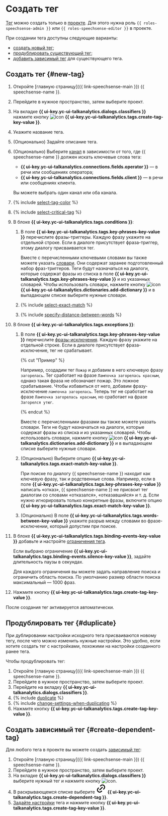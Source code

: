 # Создать тег

[Тег](../../../concepts/tags.md) можно создать только в [проекте](../../../concepts/resources-hierarchy.md#project). Для этого нужна роль `{{ roles-speechsense-admin }}` или `{{ roles-speechsense-editor }}` в проекте.

При создании тега доступны следующие варианты:

* [создать новый тег](#new-tag);
* [продублировать существующий тег](#duplicate);
* [добавить зависимый тег](#create-dependent-tag) для существующего тега.

## Создать тег {#new-tag}

1. Откройте [главную страницу]({{ link-speechsense-main }}) {{ speechsense-name }}.
1. Перейдите в нужное пространство, затем выберите проект.
1. На вкладке **{{ ui-key.yc-ui-talkanalytics.dialogs.classifiers }}** нажмите кнопку ![icon](../../../../_assets/console-icons/tag.svg) **{{ ui-key.yc-ui-talkanalytics.tags.create-tag-key-value }}**.
1. Укажите название тега.
1. (Опционально) Задайте описание тега.
1. (Опционально) Выберите [канал](../../../concepts/tags.md#attach) в зависимости от того, где {{ speechsense-name }} должен искать ключевые слова тега:

   * **{{ ui-key.yc-ui-talkanalytics.connections.fields.operator }}** — в речи или сообщениях оператора;
   * **{{ ui-key.yc-ui-talkanalytics.connections.fields.client }}** — в речи или сообщениях клиента.

   Вы можете выбрать один канал или оба канала.

1. {% include [select-tag-color](../../../../_includes/speechsense/tag/select-tag-color.md) %}
1. {% include [select-critical-tag](../../../../_includes/speechsense/tag/select-critical-tag.md) %}
1. В блоке **{{ ui-key.yc-ui-talkanalytics.tags.conditions }}**:

   1. В поле **{{ ui-key.yc-ui-talkanalytics.tags.key-phrases-key-value }}** перечислите фразы-триггеры. Каждую фразу укажите на отдельной строке. Если в диалоге присутствует фраза-триггер, этому диалогу присваивается тег.

      Вместе с перечисленными ключевыми словами вы также можете указать [словари](../../../concepts/dictionaries.md). Они содержат заранее подготовленный набор фраз-триггеров. Теги будут назначаться на диалоги, которые содержат фразы из списка в поле **{{ ui-key.yc-ui-talkanalytics.tags.key-phrases-key-value }}** и из указанных словарей. Чтобы использовать словари, нажмите кнопку ![icon](../../../../_assets/console-icons/book-open.svg) **{{ ui-key.yc-ui-talkanalytics.dictionaries.add-dictionary }}** и в выпадающем списке выберите нужные словари.

   1. {% include [select-exact-match](../../../../_includes/speechsense/tag/select-exact-match.md) %}
   1. {% include [specify-distance-between-words](../../../../_includes/speechsense/tag/specify-distance-between-words.md) %}

1. В блоке **{{ ui-key.yc-ui-talkanalytics.tags.exceptions }}**:

   1. В поле **{{ ui-key.yc-ui-talkanalytics.tags.key-phrases-key-value }}** перечислите [фразы-исключения](../../../concepts/tags.md#exclusion-phrases). Каждую фразу укажите на отдельной строке. Если в диалоге присутствует фраза-исключение, тег не срабатывает.

      {% cut "Пример" %}

      Например, создадим тег `Пожар` и добавим в него ключевую фразу `загорелась`.
      Тег сработает на фразе `Лампочка загорелась красным`, однако такая фраза не обозначает пожар. Это ложное срабатывание. Чтобы избавиться от него, добавим фразу-исключение `лампочка загорелась`.
      Теперь тег не сработает на фразе `Лампочка загорелась красным`, но сработает на фразе `Загорелся утюг`.

      {% endcut %}

      Вместе с перечисленными фразами вы также можете указать словари. Теги не будут назначаться на диалоги, которые содержат фразы из списка и из указанных словарей. Чтобы использовать словари, нажмите кнопку ![icon](../../../../_assets/console-icons/book-open.svg) **{{ ui-key.yc-ui-talkanalytics.dictionaries.add-dictionary }}** и в выпадающем списке выберите нужные словари.

   1. (Опционально) Выберите опцию **{{ ui-key.yc-ui-talkanalytics.tags.exact-match-key-value }}**.

      При поиске по диалогу {{ speechsense-name }} находит как ключевую фразу, так и родственные слова. Например, если в поле **{{ ui-key.yc-ui-talkanalytics.tags.key-phrases-key-value }}** написать «отказ», {{ speechsense-name }} не присвоит тег диалогам со словами «отказался», «отказавшийся» и т. д. Если нужно игнорировать только конкретные фразы, включите опцию **{{ ui-key.yc-ui-talkanalytics.tags.exact-match-key-value }}**.

   1. (Опционально) В поле **{{ ui-key.yc-ui-talkanalytics.tags.words-between-key-value }}** укажите разрыв между словами во фразе-исключении, который допустим при поиске.

1. В блоке **{{ ui-key.yc-ui-talkanalytics.tags.binding-events-key-value }}** добавьте и настройте [ограничения тега](../../../concepts/tags.md#tag-limitations).

   Если выбрано ограничение **{{ ui-key.yc-ui-talkanalytics.tags.binding-events.silence-key-value }}**, задайте длительность паузы в секундах.

   Для каждого ограничения вы можете задать направление поиска и ограничить область поиска. По умолчанию размер области поиска максимальный — 1000 фраз.

1. Нажмите кнопку **{{ ui-key.yc-ui-talkanalytics.tags.create-tag-key-value }}**.

После создания тег активируется автоматически.

## Продублировать тег {#duplicate}

При дублировании настройки исходного тега присваиваются новому тегу, после чего можно изменить нужные настройки. Это удобно, если хотите создать тег с настройками, похожими на настройки созданного ранее тега.

Чтобы продублировать тег:

1. Откройте [главную страницу]({{ link-speechsense-main }}) {{ speechsense-name }}.
1. Перейдите в нужное пространство, затем выберите проект.
1. Перейдите на вкладку **{{ ui-key.yc-ui-talkanalytics.dialogs.classifiers }}**.
1. {% include [duplicate](../../../../_includes/speechsense/tag/duplicate.md) %}
1. {% include [change-settings-when-duplicating](../../../../_includes/speechsense/tag/change-settings-when-duplicating.md) %}
1. Нажмите кнопку **{{ ui-key.yc-ui-talkanalytics.tags.create-tag-key-value }}**.

## Создать зависимый тег {#create-dependent-tag}

Для любого тега в проекте вы можете создать [зависимый тег](../../../concepts/tags.md#dependent-tags):

1. Откройте [главную страницу]({{ link-speechsense-main }}) {{ speechsense-name }}.
1. Перейдите в нужное пространство, затем выберите проект.
1. На вкладке **{{ ui-key.yc-ui-talkanalytics.dialogs.classifiers }}** выберите нужный тег и нажмите кнопку ![icon](../../../../_assets/console-icons/ellipsis.svg).
1. В раскрывающемся списке выберите ![icon](../../../../_assets/console-icons/link.svg) **{{ ui-key.yc-ui-talkanalytics.tags.create-dependent-tag }}**.
1. [Задайте настройки](#new-tag) тега и нажмите кнопку **{{ ui-key.yc-ui-talkanalytics.tags.create-tag-key-value }}**.
